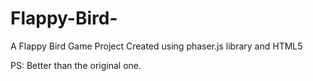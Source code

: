 # Flappy-Bird-
A Flappy Bird Game Project Created using phaser.js library and HTML5

PS: Better than the original one.

